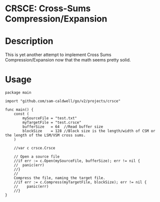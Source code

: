 CRSCE: Cross-Sums Compression/Expansion
=======================================

# Description
This is yet another attempt to implement Cross Sums Compression/Expansion now that the math seems pretty solid.

# Usage

```golang
package main

import "github.com/sam-caldwell/go/v2/projects/crsce"

func main() {
	const (
		mySourceFile = "test.txt"
		myTargetFile = "test.crsce"
		bufferSize   = 64  //Read buffer size
		blockSize    = 128 //Block size is the length/width of CSM or the length of the LSM/VSM cross sums.
	)

	//var c crsce.Crsce

	// Open a source file
	//if err := c.Open(mySourceFile, bufferSize); err != nil {
	//	panic(err)
	//}
	//
	Compress the file, naming the target file.
	//if err := c.Compress(myTargetFile, blockSize); err != nil {
    //    panic(err)
	//}
}

```